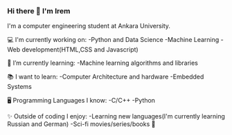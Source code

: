 ### Hi there 👋 I'm Irem
I'm a computer engineering student at Ankara University. 

💻 I'm currently working on:
   -Python and Data Science
   -Machine Learning
   -Web development(HTML,CSS and Javascript)
 
🌱 I’m currently learning:
   -Machine learning algorithms and libraries

 📚 I want to learn:
    -Computer Architecture and hardware
    -Embedded Systems
     
 🖥️ Programming Languages I know:
    -C/C++
    -Python
   
✨ Outside of coding I enjoy:
   -Learning new languages(I'm currently learning Russian and German)
   -Sci-fi movies/series/books 🖖
